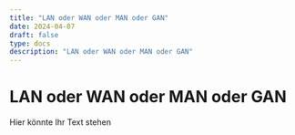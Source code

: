 ```yaml
---
title: "LAN oder WAN oder MAN oder GAN"
date: 2024-04-07
draft: false
type: docs
description: "LAN oder WAN oder MAN oder GAN"
---
```


# LAN oder WAN oder MAN oder GAN

Hier könnte Ihr Text stehen